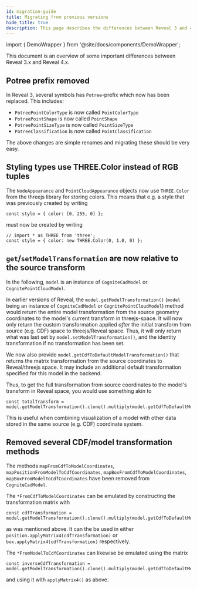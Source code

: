 ```yaml
---
id: migration-guide
title: Migrating from previous versions
hide_title: true
description: This page describes the differences between Reveal 3 and 4.
---
```


import { DemoWrapper } from '@site/docs/components/DemoWrapper';

This document is an overview of some important differences between Reveal 3.x and Reveal 4.x.

## Potree prefix removed

In Reveal 3, several symbols has `Potree`-prefix which now has been replaced. This includes:

- `PotreePointColorType` is now called `PointColorType`
- `PotreePointShape` is now called `PointShape`
- `PotreePointSizeType` is now called `PointSizeType`
- `PotreeClassification` is now called `PointClassification`

The above changes are simple renames and migrating these should be very easy.

## Styling types use THREE.Color instead of RGB tuples

The `NodeAppearance` and `PointCloudAppearance` objects now use `THREE.Color` from the threejs library for storing colors. This means that e.g. a style that was previously created by writing

```
const style = { color: [0, 255, 0] };
```

must now be created by writing

```
// import * as THREE from 'three';
const style = { color: new THREE.Color(0, 1.0, 0) };
```

## `get`/`setModelTransformation` are now relative to the source transform

In the following, `model` is an instance of `CogniteCadModel` or `CognitePointCloudModel`.

In earlier versions of Reveal, the `model.getModelTransformation()` (`model` being an instance of `CogniteCadModel` or `CognitePointCloudModel`) method would return the entire model transformation from the source geometry coordinates to the model's current transform in threejs-space. It will now only return the custom transformation applied *after* the initial transform from source (e.g. CDF) space to threejs/Reveal space. Thus, it will only return what was last set by `model.setModelTransformation()`, and the identity transformation if no transformation has been set.

We now also provide `model.getCdfToDefaultModelTransformation()` that returns the matrix transformation from the source coordinates to Reveal/threejs space. It may include an additional default transformation specified for this model in the backend.

Thus, to get the full transformation from source coordinates to the model's transform in Reveal space, you would use something akin to

```
const totalTransform = model.getModelTransformation().clone().multiply(model.getCdfToDefaultModelTransformation());
```
This is useful when combining visualization of a model with other data stored in the same source (e.g. CDF) coordinate system.

## Removed several CDF/model transformation methods

The methods `mapFromCdfToModelCoordinates`, `mapPositionFromModelToCdfCoordinates`, `mapBoxFromCdfToModelCoordinates`, `mapBoxFromModelToCdfCoordinates` have been removed from `CogniteCadModel`.

The `*FromCdfToModelCoordinates` can be emulated by constructing the transformation matrix with

```
const cdfTransformation = model.getModelTransformation().clone().multiply(model.getCdfToDefaultModelTransformation());
```
as was mentioned above. It can the be used in either `position.applyMatrix4(cdfTransformation)` or `box.applyMatrix4(cdfTransformation)` respectively.

The `*FromModelToCdfCoordinates` can likewise be emulated using the matrix
```
const inverseCdfTransformation = model.getModelTransformation().clone().multiply(model.getCdfToDefaultModelTransformation()).invert();
```
and using it with `applyMatrix4()` as above.
